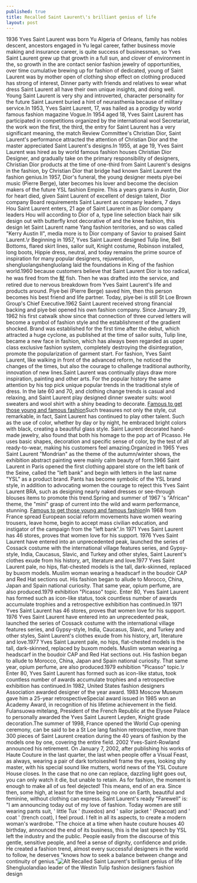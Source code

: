 ```yaml
---
published: true
title: Recalled Saint Laurent\'s brilliant genius of life
layout: post
---
```

1936 Yves Saint Laurent was born Yu Algeria of Orleans, family has nobles descent, ancestors engaged in Yu legal career, father business movie making and insurance career, is quite success of businessman, so Yves Saint Laurent grew up that growth in a full sun, and clover of environment in the, so growth in the are contact senior fashion jewelry of opportunities, over time cumulative brewing up for fashion of dedicated, young of Saint Laurent was by mother open of clothing shop effect on clothing produced has strong of interest, Dinner party with friends and relatives to wear what dress Saint Laurent all have their own unique insights, and doing well. Young Saint Laurent is very shy and introverted, character personality for the future Saint Laurent buried a hint of neurasthenia because of military service.In 1953, Yves Saint Laurent, 17, was hailed as a prodigy by world famous fashion magazine Vogue.In 1954 aged 18, Yves Saint Laurent has participated in competitions organized by the international wool Secretariat, the work won the first, the third, the entry for Saint Laurent has a very significant meaning, the match Review Committee\'s Christian Dior, Saint Laurent\'s performance attracted the attention of Christian Dior and the master appreciated Saint Laurent\'s designs.In 1955, at age 19, Yves Saint Laurent was hired as by world famous fashion houses Christian Dior Designer, and gradually take on the primary responsibility of designers, Christian Dior products at the time of one-third from Saint Laurent\'s designs in the fashion, by Christian Dior that bridge had known Saint Laurent the fashion genius.In 1957, Dior\'s funeral, the young designer meets piye·bei music (Pierre Berge), later becomes his lover and become the decision makers of the future YSL fashion Empire. This a years grams in Austin, Dior for heart died, given Saint Laurent of excellent of design talent, Dior company Board requirements Saint Laurent as company leaders, 7 days Hou Saint Laurent enters, 21 age of Saint Laurent in as Dior company leaders Hou will according to Dior of a, type line selection black hair silk design out with butterfly knot decorative of and the knee fashion, this design let Saint Laurent name Yang fashion territories, and so was called \"Kerry Austin II\", media more is to Dior company of Savior to praised Saint Laurent.\r Beginning in 1957, Yves Saint Laurent designed Tulip line, Bell Bottoms, flared skirt lines, sailor suit, Knight costume, Robinson installed, long boots, Hippie dress, neutral, and today remains the prime source of inspiration for many popular designers, rejuvenation, shengluolangshengluolang laid the foundations in King of the fashion world.1960 because customers believe that Saint Laurent Dior is too radical, he was fired from the 魷 fish. Then he was drafted into the service, and retired due to nervous breakdown from Yves Saint Laurent\'s life and products around. Piye·bei (Pierre Berge) saved him, then this person becomes his best friend and life partner. Today, piye·bei is still St Loe Brown Group\'s Chief Executive.1962 Saint Laurent received strong financial backing and piye·bei opened his own fashion company. Since January 29, 1962 his first catwalk show since that connection of three curved letters will become a symbol of fashion style and the establishment of the gradient shocked. Brand was established for the first time after the debut, which attracted a huge cyclone, as published at the time of sailor suits, Tulip line, became a new face in fashion, which has always been regarded as upper class exclusive fashion system, completely destroying the disintegration, promote the popularization of garment start. For fashion, Yves Saint Laurent, like walking in front of the advanced reform, he noticed the changes of the times, but also the courage to challenge traditional authority, innovation of new lines.Saint Laurent was continually plays draw more inspiration, painting and other arts. For the popular history the same attention by his top pick unique popular trends in the traditional style of dress. In the late 60 and 70, and clothing change trends is casual and relaxing, and Saint Laurent play designed dinner sweater suits: wool sweaters and wool shirt with a shiny beading to decorate. [Famous to get those young and famous fashion](https://valentinocase.wordpress.com/2015/11/29/famous-to-get-those-young-and-famous-fashion-genius/)Such treasures not only the style, cut remarkable, in fact, Saint Laurent has continued to play other talent. Such as the use of color, whether by day or by night, he embraced bright colors with black, creating a beautiful glass style. Saint Laurent decorated hand-made jewelry, also found that both his homage to the pop art of Picasso. He uses basic shapes, decoration and specific sense of color, by the test of all ready-to-wear, making his customers feel amazing.Organized in 1965 Yves Saint Laurent \"Mondrian\" as the theme of the autumn/winter shows, the exhibition abstract painting were mainly calm beauty of form.1966 Saint Laurent in Paris opened the first clothing apparel store on the left bank of the Seine, called the \"left bank\" and begin with letters in the last name \"YSL\" as a product brand. Pants has become symbolic of the YSL brand style, in addition to advocating women the courage to reject this Yves Saint Laurent BRA, such as designing nearly naked dresses or see-through blouses items to promote this trend.Spring and summer of 1967 \'s \"African\" theme, the \"mini\" grasp of current into the wild and warm performance, stunning. [Famous to get those young and famous fashion](https://valentinocase.wordpress.com/2015/11/29/famous-to-get-those-young-and-famous-fashion-genius/)In 1968 from France spread European social reform movements have women wearing trousers, leave home, begin to accept mass civilian education, and instigator of the campaign from the \"left bank\".In 1971 Yves Saint Laurent has 46 stores, proves that women love for his support. 1976 Yves Saint Laurent have entered into an unprecedented peak, launched the series of Cossack costume with the international village features series, and Gypsy-style, India, Caucasus, Slavic, and Turkey and other styles, Saint Laurent\'s clothes exude from his history, art, literature and love.1977 Yves Saint Laurent pale, no hips, flat-chested models is the tall, dark-skinned, replaced by buxom models. Muslim woman wearing a headscarf in the boudoir CAP and Red Hat sections out. His fashion began to allude to Morocco, China, Japan and Spain national curiosity. That same year, opium perfume, are also produced.1979 exhibition \"Picasso\" topic. Enter 80, Yves Saint Laurent has formed such as icon-like status, took countless number of awards accumulate trophies and a retrospective exhibition has continued.In 1971 Yves Saint Laurent has 46 stores, proves that women love for his support. 1976 Yves Saint Laurent have entered into an unprecedented peak, launched the series of Cossack costume with the international village features series, and Gypsy-style, India, Caucasus, Slavic, and Turkey and other styles, Saint Laurent\'s clothes exude from his history, art, literature and love.1977 Yves Saint Laurent pale, no hips, flat-chested models is the tall, dark-skinned, replaced by buxom models. Muslim woman wearing a headscarf in the boudoir CAP and Red Hat sections out. His fashion began to allude to Morocco, China, Japan and Spain national curiosity. That same year, opium perfume, are also produced.1979 exhibition \"Picasso\" topic.\r Enter 80, Yves Saint Laurent has formed such as icon-like status, took countless number of awards accumulate trophies and a retrospective exhibition has continued.In 1982, United States fashion designers Association awarded designer of the year award. 1983 Moscow Museum gave him a 25-year retrospectiveSpecial award issued in 1985 won an Academy Award, in recognition of his lifetime achievement in the field. Fulansuowa·mitelang, President of the French Republic at the Elysee Palace to personally awarded the Yves Saint Laurent Leyden, Knight grade decoration.The summer of 1998, France opened the World Cup opening ceremony, can be said to be a St Loe lang fashion retrospective, more than 300 pieces of Saint Laurent creation during the 40 years of fashion by the models one by one, covering the entire field. 2002 Yves-Saint-Rowland announced his retirement. On January 7, 2002, after publishing his works of Haute Couture in the last quarter, the last when people offer a Visual Feast, as always, wearing a pair of dark tortoiseshell frame the eyes, looking shy master, with his special sound like mutters, world news of the YSL Couture House closes. In the case that no one can replace, dazzling light goes out, you can only watch it die, but unable to retain. As for fashion, the moment is enough to make all of us feel dejected! This means, end of an era. Since then, some high, at least for the time being no one on Earth, beautiful and feminine, without clothing can express. Saint Laurent\'s ready \"Farewell\" is: \"I am announcing today out of my love of fashion. Today women are still wearing pants suit, \' little Tux \' (tuxedos) and \' sailor jacket \' (Peacoat) and \' coat \' (trench coat), I feel proud. I felt in all its aspects, to create a modern woman\'s wardrobe. \"The choice at a time when haute couture houses 40 birthday, announced the end of its business, this is the last speech by YSL left the industry and the public. People easily from the discourse of this gentle, sensitive people, and feel a sense of dignity, confidence and pride. He created a fashion trend, almost every successful designers in the world to follow, he deserves \"knows how to seek a balance between change and continuity of genius.\"![Alt Recalled Saint Laurent\'s brilliant genius of life](https://c2.staticflickr.com/6/5689/23470353339_9e64dddf41_z.jpg)Shengluolandiao leader of the Westin Tulip fashion designers fashion design